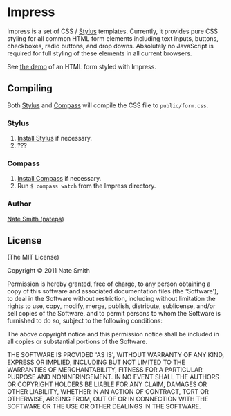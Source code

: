 # Impress

  Impress is a set of CSS / [Stylus](http://learnboost.github.com/stylus/) templates. Currently, it provides pure CSS styling for all common HTML form elements including text inputs, buttons, checkboxes, radio buttons, and drop downs. Absolutely no JavaScript is required for full styling of these elements in all current browsers.

  See [the demo](http://nateps.github.com/impress) of an HTML form styled with Impress.

## Compiling

Both [Stylus](http://learnboost.github.com/stylus/) and [Compass](http://compass-style.org/) will compile the CSS file to `public/form.css`.

### Stylus

1. [Install Stylus](https://github.com/learnboost/stylus/#readme) if necessary.
2. ???

### Compass

1. [Install Compass](http://compass-style.org/install/) if necessary.
2. Run `$ compass watch` from the Impress directory.

### Author

  [Nate Smith (nateps)](http://github.com/nateps)

## License 

(The MIT License)

Copyright &copy; 2011 Nate Smith

Permission is hereby granted, free of charge, to any person obtaining
a copy of this software and associated documentation files (the
'Software'), to deal in the Software without restriction, including
without limitation the rights to use, copy, modify, merge, publish,
distribute, sublicense, and/or sell copies of the Software, and to
permit persons to whom the Software is furnished to do so, subject to
the following conditions:

The above copyright notice and this permission notice shall be
included in all copies or substantial portions of the Software.

THE SOFTWARE IS PROVIDED 'AS IS', WITHOUT WARRANTY OF ANY KIND,
EXPRESS OR IMPLIED, INCLUDING BUT NOT LIMITED TO THE WARRANTIES OF
MERCHANTABILITY, FITNESS FOR A PARTICULAR PURPOSE AND NONINFRINGEMENT.
IN NO EVENT SHALL THE AUTHORS OR COPYRIGHT HOLDERS BE LIABLE FOR ANY
CLAIM, DAMAGES OR OTHER LIABILITY, WHETHER IN AN ACTION OF CONTRACT,
TORT OR OTHERWISE, ARISING FROM, OUT OF OR IN CONNECTION WITH THE
SOFTWARE OR THE USE OR OTHER DEALINGS IN THE SOFTWARE.